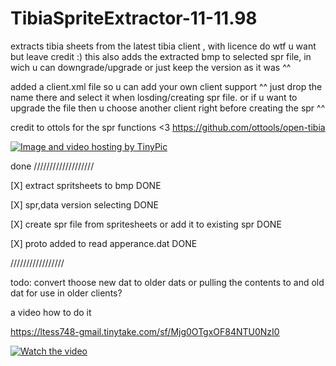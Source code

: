 # TibiaSpriteExtractor-11-11.98
extracts tibia sheets from the latest tibia client , with licence do wtf u want but leave credit :)
this also adds the extracted bmp to selected spr file, in wich u can downgrade/upgrade or just keep the version as it was ^^

added a client.xml file so u can add your own client support ^^ just drop the name there and select it when losding/creating spr file. or if u want to upgrade the file then u choose another client right before creating the spr ^^

credit to ottols for the spr functions <3
https://github.com/ottools/open-tibia


<a href="http://sv.tinypic.com?ref=2ed86mw" target="_blank"><img src="http://i68.tinypic.com/2ed86mw.jpg" border="0" alt="Image and video hosting by TinyPic"></a>


done
///////////////////

[X] extract spritsheets to bmp  DONE

[X] spr,data version selecting  DONE

[X] create spr file from spritesheets or add it to existing spr  DONE

[X] proto added to read apperance.dat  DONE

/////////////////

todo:
convert thoose new dat to older dats or pulling the contents to and old dat for use in older clients?


a video how to do it

https://ltess748-gmail.tinytake.com/sf/Mjg0OTgxOF84NTU0NzI0

[![Watch the video](https://raw.github.com/GabLeRoux/WebMole/master/ressources/WebMole_Youtube_Video.png)](https://tinytake.s3.amazonaws.com/pulse/ltess748-gmail/attachments/8554724/TinyTake19-08-2018-10-20-09.mp4)


